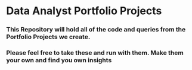 #  Data Analyst Portfolio Projects

### This Repository will hold all of the code and queries from the Portfolio Projects we create.

### Please feel free to take these and run with them. Make them your own and find you own insights
